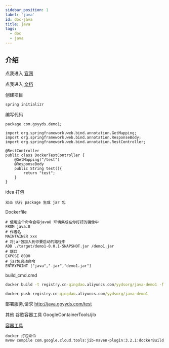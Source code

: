 ```yaml
---
sidebar_position: 1
label: 'java'
id: doc-java
title: java
tags:
  - doc
  - java
---
```


## 介绍
点我进入 [官网](https://www.java.com/) 

点我进入 [文档](https://www.java.com)

创建项目
```shell script
spring initializr
```

编写代码
```shell script
package com.goyyds.demo1;

import org.springframework.web.bind.annotation.GetMapping;
import org.springframework.web.bind.annotation.ResponseBody;
import org.springframework.web.bind.annotation.RestController;

@RestController
public class DockerTestController {
    @GetMapping("/test")
    @ResponseBody
    public String test(){
        return "test";
    }
}

```

idea 打包
```shell script
双击 执行 package 生成 jar 包
```

Dockerfile
```shell script
# 使用这个命令会将java8 环境集成在你打好的镜像中
FROM java:8
# 作者名
MAINTAINER xxx
# 将jar包加入到你要启动的路径中
ADD ./target/demo1-0.0.1-SNAPSHOT.jar /demo1.jar
# 端口
EXPOSE 8090
# jar包启动命令
ENTRYPOINT ["java","-jar","demo1.jar"]
```

build_cmd.cmd
```cmd
docker build -t registry.cn-qingdao.aliyuncs.com/yydsorg/java-demo1 -f ./Dockerfile .

docker push registry.cn-qingdao.aliyuncs.com/yydsorg/java-demo1

```

部署服务,请求 http://java.goyyds.com/test

其他
谷歌容器工具
GoogleContainerTools/jib

[容器工具](https://github.com/GoogleContainerTools/jib)
```shell script
docker 打包命令
mvnw compile com.google.cloud.tools:jib-maven-plugin:3.2.1:dockerBuild
```
